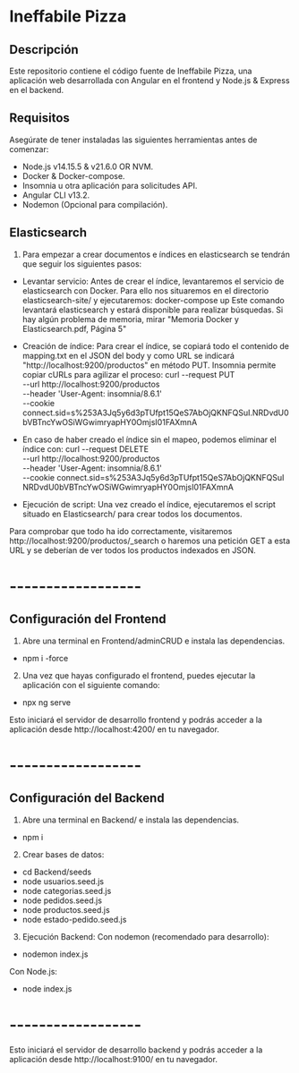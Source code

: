 # Ineffabile Pizza

## Descripción
Este repositorio contiene el código fuente de Ineffabile Pizza, una aplicación web desarrollada con Angular en el frontend y Node.js & Express en el backend.

## Requisitos
Asegúrate de tener instaladas las siguientes herramientas antes de comenzar:
- Node.js v14.15.5 & v21.6.0 OR NVM.
- Docker & Docker-compose.
- Insomnia u otra aplicación para solicitudes API.
- Angular CLI v13.2.
- Nodemon (Opcional para compilación).

## Elasticsearch

1. Para empezar a crear documentos e índices en elasticsearch se tendrán que seguir los siguientes pasos:

- Levantar servicio: 
Antes de crear el índice, levantaremos el servicio de elasticsearch con Docker. Para ello nos situaremos en el directorio elasticsearch-site/ y ejecutaremos: docker-compose up
Este comando levantará elasticsearch y estará disponible para realizar búsquedas. Si hay algún problema de memoria, mirar "Memoria Docker y Elasticsearch.pdf, Página 5"

- Creación de índice: 
Para crear el índice, se copiará todo el contenido de mapping.txt en el JSON del body y como URL se indicará "http://localhost:9200/productos" en método PUT. Insomnia permite copiar cURLs para agilizar el proceso: 
curl --request PUT \
  --url http://localhost:9200/productos \
  --header 'User-Agent: insomnia/8.6.1' \
  --cookie connect.sid=s%253A3Jq5y6d3pTUfpt15QeS7AbOjQKNFQSuI.NRDvdU0bVBTncYwOSiWGwimryapHY0OmjsI01FAXmnA

- En caso de haber creado el índice sin el mapeo, podemos eliminar el índice con:
curl --request DELETE \
  --url http://localhost:9200/productos \
  --header 'User-Agent: insomnia/8.6.1' \
  --cookie connect.sid=s%253A3Jq5y6d3pTUfpt15QeS7AbOjQKNFQSuI
  NRDvdU0bVBTncYwOSiWGwimryapHY0OmjsI01FAXmnA

- Ejecución de script: 
Una vez creado el índice, ejecutaremos el script situado en Elasticsearch/ para crear todos los documentos.

Para comprobar que todo ha ido correctamente, visitaremos http://localhost:9200/productos/_search o haremos una petición GET a esta URL y se deberían de ver todos los productos indexados en JSON.

# ------------------

## Configuración del Frontend

1. Abre una terminal en Frontend/adminCRUD e instala las dependencias.
- npm i -force

2. Una vez que hayas configurado el frontend, puedes ejecutar la aplicación con el siguiente comando:
- npx ng serve

Esto iniciará el servidor de desarrollo frontend y podrás acceder a la aplicación desde http://localhost:4200/ en tu navegador.

# ------------------

## Configuración del Backend
1. Abre una terminal en Backend/ e instala las dependencias.
- npm i

2. Crear bases de datos:
- cd Backend/seeds
- node usuarios.seed.js
- node categorias.seed.js
- node pedidos.seed.js
- node productos.seed.js
- node estado-pedido.seed.js

3. Ejecución Backend:
Con nodemon (recomendado para desarrollo):
- nodemon index.js

Con Node.js:
- node index.js

# ------------------

Esto iniciará el servidor de desarrollo backend y podrás acceder a la aplicación desde http://localhost:9100/ en tu navegador.